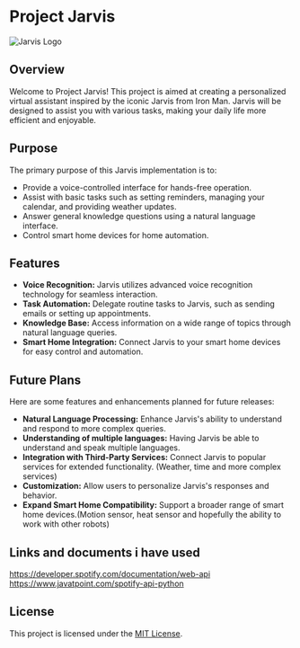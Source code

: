 # Project Jarvis

![Jarvis Logo](https://static.wikia.nocookie.net/disney/images/3/34/Jarvis.jpg/revision/latest?cb=20160510170620)

## Overview

Welcome to Project Jarvis! This project is aimed at creating a personalized virtual assistant inspired by the iconic Jarvis from Iron Man. Jarvis will be designed to assist you with various tasks, making your daily life more efficient and enjoyable.

## Purpose

The primary purpose of this Jarvis implementation is to:

- Provide a voice-controlled interface for hands-free operation.
- Assist with basic tasks such as setting reminders, managing your calendar, and providing weather updates.
- Answer general knowledge questions using a natural language interface.
- Control smart home devices for home automation.

## Features

- **Voice Recognition:** Jarvis utilizes advanced voice recognition technology for seamless interaction.
- **Task Automation:** Delegate routine tasks to Jarvis, such as sending emails or setting up appointments.
- **Knowledge Base:** Access information on a wide range of topics through natural language queries.
- **Smart Home Integration:** Connect Jarvis to your smart home devices for easy control and automation.

## Future Plans

Here are some features and enhancements planned for future releases:

- **Natural Language Processing:** Enhance Jarvis's ability to understand and respond to more complex queries.
- **Understanding of multiple languages:** Having Jarvis be able to understand and speak multiple languages.
- **Integration with Third-Party Services:** Connect Jarvis to popular services for extended functionality. (Weather, time and more complex services)
- **Customization:** Allow users to personalize Jarvis's responses and behavior.
- **Expand Smart Home Compatibility:** Support a broader range of smart home devices.(Motion sensor, heat sensor and hopefully the ability to work with other robots)



## Links and documents i have used

https://developer.spotify.com/documentation/web-api
https://www.javatpoint.com/spotify-api-python


## License

This project is licensed under the [MIT License](LICENSE).

